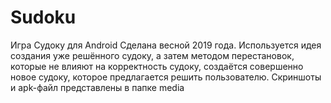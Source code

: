 # Sudoku
Игра Судоку для Android
Сделана весной 2019 года.
Используется идея создания уже решённого судоку, а затем методом перестановок, которые не влияют на корректность судоку,
создаётся совершенно новое судоку, которое предлагается решить пользователю.
Скриншоты и apk-файл представлены в папке media
